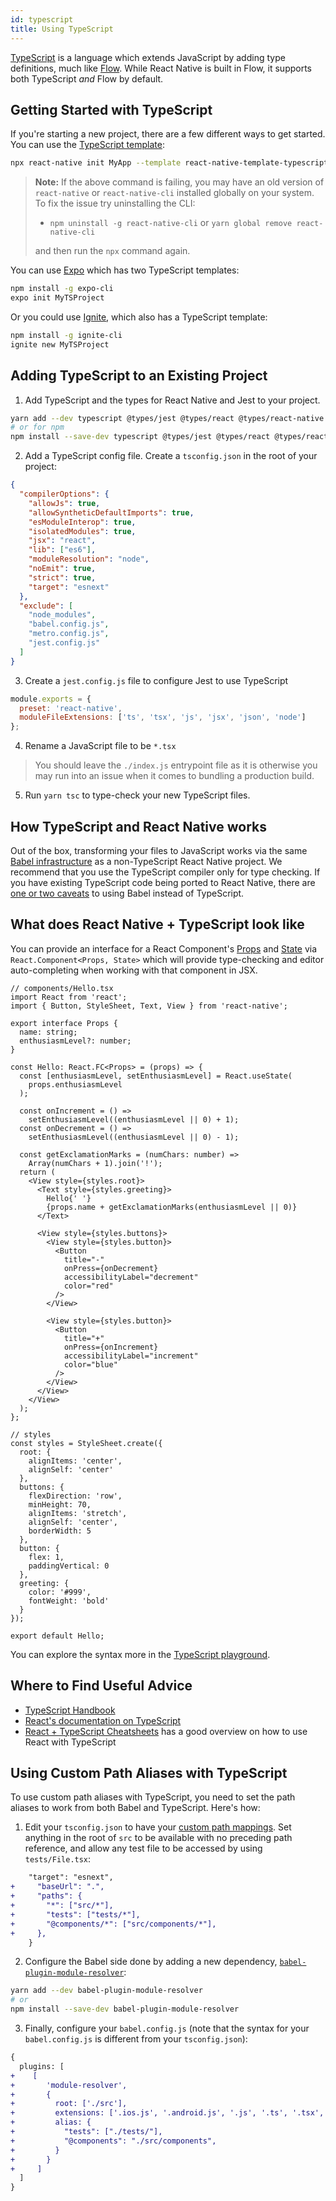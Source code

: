 ```yaml
---
id: typescript
title: Using TypeScript
---
```


[TypeScript][ts] is a language which extends JavaScript by adding type definitions, much like [Flow][flow]. While React Native is built in Flow, it supports both TypeScript _and_ Flow by default.

## Getting Started with TypeScript

If you're starting a new project, there are a few different ways to get started. You can use the [TypeScript template][ts-template]:

```sh
npx react-native init MyApp --template react-native-template-typescript
```

> **Note:** If the above command is failing, you may have an old version of `react-native` or `react-native-cli` installed globally on your system. To fix the issue try uninstalling the CLI:
>
> - `npm uninstall -g react-native-cli` or `yarn global remove react-native-cli`
>
> and then run the `npx` command again.

You can use [Expo][expo] which has two TypeScript templates:

```sh
npm install -g expo-cli
expo init MyTSProject
```

Or you could use [Ignite][ignite], which also has a TypeScript template:

```sh
npm install -g ignite-cli
ignite new MyTSProject
```

## Adding TypeScript to an Existing Project

1. Add TypeScript and the types for React Native and Jest to your project.

```sh
yarn add --dev typescript @types/jest @types/react @types/react-native @types/react-test-renderer
# or for npm
npm install --save-dev typescript @types/jest @types/react @types/react-native @types/react-test-renderer
```

2. Add a TypeScript config file. Create a `tsconfig.json` in the root of your project:

```json
{
  "compilerOptions": {
    "allowJs": true,
    "allowSyntheticDefaultImports": true,
    "esModuleInterop": true,
    "isolatedModules": true,
    "jsx": "react",
    "lib": ["es6"],
    "moduleResolution": "node",
    "noEmit": true,
    "strict": true,
    "target": "esnext"
  },
  "exclude": [
    "node_modules",
    "babel.config.js",
    "metro.config.js",
    "jest.config.js"
  ]
}
```

3. Create a `jest.config.js` file to configure Jest to use TypeScript

```js
module.exports = {
  preset: 'react-native',
  moduleFileExtensions: ['ts', 'tsx', 'js', 'jsx', 'json', 'node']
};
```

4. Rename a JavaScript file to be `*.tsx`

> You should leave the `./index.js` entrypoint file as it is otherwise you may run into an issue when it comes to bundling a production build.

5. Run `yarn tsc` to type-check your new TypeScript files.

## How TypeScript and React Native works

Out of the box, transforming your files to JavaScript works via the same [Babel infrastructure][babel] as a non-TypeScript React Native project. We recommend that you use the TypeScript compiler only for type checking. If you have existing TypeScript code being ported to React Native, there are [one or two caveats][babel-7-caveats] to using Babel instead of TypeScript.

## What does React Native + TypeScript look like

You can provide an interface for a React Component's [Props][props] and [State][state] via `React.Component<Props, State>` which will provide type-checking and editor auto-completing when working with that component in JSX.

```tsx
// components/Hello.tsx
import React from 'react';
import { Button, StyleSheet, Text, View } from 'react-native';

export interface Props {
  name: string;
  enthusiasmLevel?: number;
}

const Hello: React.FC<Props> = (props) => {
  const [enthusiasmLevel, setEnthusiasmLevel] = React.useState(
    props.enthusiasmLevel
  );

  const onIncrement = () =>
    setEnthusiasmLevel((enthusiasmLevel || 0) + 1);
  const onDecrement = () =>
    setEnthusiasmLevel((enthusiasmLevel || 0) - 1);

  const getExclamationMarks = (numChars: number) =>
    Array(numChars + 1).join('!');
  return (
    <View style={styles.root}>
      <Text style={styles.greeting}>
        Hello{' '}
        {props.name + getExclamationMarks(enthusiasmLevel || 0)}
      </Text>

      <View style={styles.buttons}>
        <View style={styles.button}>
          <Button
            title="-"
            onPress={onDecrement}
            accessibilityLabel="decrement"
            color="red"
          />
        </View>

        <View style={styles.button}>
          <Button
            title="+"
            onPress={onIncrement}
            accessibilityLabel="increment"
            color="blue"
          />
        </View>
      </View>
    </View>
  );
};

// styles
const styles = StyleSheet.create({
  root: {
    alignItems: 'center',
    alignSelf: 'center'
  },
  buttons: {
    flexDirection: 'row',
    minHeight: 70,
    alignItems: 'stretch',
    alignSelf: 'center',
    borderWidth: 5
  },
  button: {
    flex: 1,
    paddingVertical: 0
  },
  greeting: {
    color: '#999',
    fontWeight: 'bold'
  }
});

export default Hello;
```

You can explore the syntax more in the [TypeScript playground][tsplay].

## Where to Find Useful Advice

- [TypeScript Handbook][ts-handbook]
- [React's documentation on TypeScript][react-ts]
- [React + TypeScript Cheatsheets][cheat] has a good overview on how to use React with TypeScript

## Using Custom Path Aliases with TypeScript

To use custom path aliases with TypeScript, you need to set the path aliases to work from both Babel and TypeScript. Here's how:

1. Edit your `tsconfig.json` to have your [custom path mappings][path-map]. Set anything in the root of `src` to be available with no preceding path reference, and allow any test file to be accessed by using `tests/File.tsx`:

```diff
    "target": "esnext",
+     "baseUrl": ".",
+     "paths": {
+       "*": ["src/*"],
+       "tests": ["tests/*"],
+       "@components/*": ["src/components/*"],
+     },
    }
```

2. Configure the Babel side done by adding a new dependency, [`babel-plugin-module-resolver`][bpmr]:

```sh
yarn add --dev babel-plugin-module-resolver
# or
npm install --save-dev babel-plugin-module-resolver
```

3. Finally, configure your `babel.config.js` (note that the syntax for your `babel.config.js` is different from your `tsconfig.json`):

```diff
{
  plugins: [
+    [
+       'module-resolver',
+       {
+         root: ['./src'],
+         extensions: ['.ios.js', '.android.js', '.js', '.ts', '.tsx', '.json'],
+         alias: {
+           "tests": ["./tests/"],
+           "@components": "./src/components",
+         }
+       }
+     ]
  ]
}
```

[react-ts]: https://reactjs.org/docs/static-type-checking.html#typescript
[ts]: https://www.typescriptlang.org/
[flow]: https://flow.org
[ts-template]: https://github.com/react-native-community/react-native-template-typescript
[babel]: /docs/javascript-environment#javascript-syntax-transformers
[babel-7-caveats]: https://babeljs.io/docs/en/next/babel-plugin-transform-typescript
[cheat]: https://github.com/typescript-cheatsheets/react-typescript-cheatsheet#reacttypescript-cheatsheets
[ts-handbook]: http://www.typescriptlang.org/docs/home.html
[props]: /docs/props
[state]: /docs/state
[path-map]: https://www.typescriptlang.org/docs/handbook/module-resolution.html#path-mapping
[bpmr]: https://github.com/tleunen/babel-plugin-module-resolver
[expo]: https://expo.io
[ignite]: https://github.com/infinitered/ignite
[tsplay]: https://www.typescriptlang.org/play/?strictNullChecks=false&esModuleInterop=true&jsx=3#code/JYWwDg9gTgLgBAJQKYEMDG8BmUIjgcilQ3wG4BYAKFEljgG8AhAVxhggDsAaOAZRgCeAGyS8AFkiQweAFSQAPaXABqwJAHcAvnGy4CRdDAC0HFDGAA3JGSpUFteMA4wkUTOiRwACjjABnBio4YLhTECQALjg-GCgnAHMKShC4JGcxZj9gFD8QABkkKyEAfiiOZhAAI1ckzVtKNE4YuAAJJCEhCCjkQwA6ADEAYQAeHwh-AD44AF44AAowXz8AShmp+iCQxo5mgG00mAysnPzC9p4-KQBRdMzs3IKigF0ZxGIYXszRGDMkBaXegcjvdTkVlklNsFts1OABJDhoIjhZyvOaraZTS4wG6HO4nR7tOZzIF4h5nIRwAA+lLgAAZVgBqOAARnBkLg0PgnAAIkhEUhkfBZmi1tFrrdjmSikSSZLQe0qTT6XAjCy2ZR2Zy4PFrvI0EIUCAzMBOABZFBQADWAWF5RAgzEFr8ZQq1Sg6KmAEEoFAUAI5naHU64EzWb0AFYQJxzfAAQnw6pSRBgzCgHHm7JSw1UGmighE03oMWESD8vRwEBgmgmmZCwzkijzJcLxZEZfiRCkCWrtZSwTaHQg9HwBDqyT7E-oi3GZbCniZOuxeoNRvMZot1uJEpBBIp1LpyzHE+CwwA9A2YDWNeOJ9m1OomwWi-nS71Kqx2Dsezfjyecw-WyQFsXzLd82E4b9fyzFhwI4XsoPMGACwAIiMZD4N-TgfFLPxCx5PkkQOI8oIndA0Bw4BKmAIRgEEPIUGqIRpmQgATAiBQOdCfxIqEIE6KBmKIFiuJ4uBTyvUSz3-K8MLrf9HyA58S1Aj8IIknjhhgz9ZInRCUIZETRJCLCiD8XD6DhBFCOcYijLgMiKKomi6IY9pmKcflBUMuzGn45jKiEZgkG8qDxJ0uApPvdTb1PaT4MijRorgRMQjHMcqFPU8FL8KgtUAm0+BfcRJA+flfjmDYfwrGAokq38UBo+IOFhFwQGdAhyOcVx8C4eCGuAJreHaTAonwTqXCgHr2U0XqfzAz92rqidMBEeRuWAIgMBNDhRpwdQpu4kIQCcNoBrEGq4AAdlpWb6sa5rWva-AYmTNAxAOu6Bo4IahBGjqDm627j0qaA2KgAB1YAWMOKIAFYgeCGb2XmzhavglaFCiZkEb7MAUBYliEmUVxzDQBqohu6acY7EqEjRw7eP40aAGIAE52Y+49ME4GBwaQM6LvwEGhBYznEdmzRwSAA
